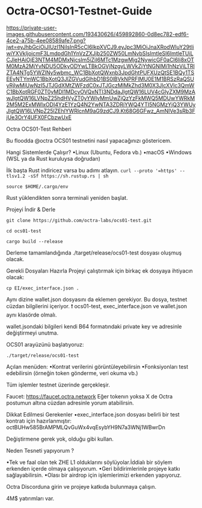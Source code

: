 # Octra-OCS01-Testnet-Guide

https://private-user-images.githubusercontent.com/193430626/459892860-0d8ec782-edf6-4ce2-a75b-4ee08589afe7.png?jwt=eyJhbGciOiJIUzI1NiIsInR5cCI6IkpXVCJ9.eyJpc3MiOiJnaXRodWIuY29tIiwiYXVkIjoicmF3LmdpdGh1YnVzZXJjb250ZW50LmNvbSIsImtleSI6ImtleTUiLCJleHAiOjE3NTM4MDMxNjcsIm5iZiI6MTc1MzgwMjg2NywicGF0aCI6Ii8xOTM0MzA2MjYvNDU5ODkyODYwLTBkOGVjNzgyLWVkZjYtNGNlMi1hNzViLTRlZTA4NTg5YWZlNy5wbmc_WC1BbXotQWxnb3JpdGhtPUFXUzQtSE1BQy1TSEEyNTYmWC1BbXotQ3JlZGVudGlhbD1BS0lBVkNPRFlMU0E1M1BRSzRaQSUyRjIwMjUwNzI5JTJGdXMtZWFzdC0xJTJGczMlMkZhd3M0X3JlcXVlc3QmWC1BbXotRGF0ZT0yMDI1MDcyOVQxNTI3NDdaJlgtQW16LUV4cGlyZXM9MzAwJlgtQW16LVNpZ25hdHVyZT0yYWIyMmUwZjQzYzFkMWQ5MDUwYWRkM2M5M2ExMWIxODI4YzE1YzQ4N2YwNTA3ZDRiYWQ4YTI5NGMzYjQ3YWUyJlgtQW16LVNpZ25lZEhlYWRlcnM9aG9zdCJ9.Kt68G6GFwz_AmNIVe3sRb3FjUe3OrY4UFX0FCbzwUxE

Octra OCS01-Test Rehberi

Bu floodda 
@octra
 OCS01 testnetini nasıl yapacağınızı göstericem.

Hangi Sistemlerde Çalışır?
•Linux (Ubuntu, Fedora vb.)
•macOS
•Windows (WSL ya da Rust kuruluysa doğrudan)

İlk başta Rust indiricez varsa bu adımı atlayın.
`curl --proto '=https' --tlsv1.2 -sSf https://sh.rustup.rs | sh`

`source $HOME/.cargo/env`

Rust yüklendikten sonra terminali yeniden başlat.

Projeyi İndir & Derle

`git clone https://github.com/octra-labs/ocs01-test.git`

`cd ocs01-test`

`cargo build --release`

Derleme tamamlandığında ./target/release/ocs01-test dosyası oluşmuş olacak.

Gerekli Dosyaları Hazırla
Projeyi çalıştırmak için birkaç ek dosyaya ihtiyacın olacak:

`cp EI/exec_interface.json . `

Aynı dizine wallet.json dosyasını da eklemen gerekiyor. Bu dosya, testnet cüzdan bilgilerini içeriyor.
❗ ocs01-test, exec_interface.json ve wallet.json aynı klasörde olmalı.

wallet.jsondaki bilgileri kendi B64 formatındaki private key ve adresinle değiştirmeyi unutma.

OCS01 arayüzünü başlatıyoruz:

`./target/release/ocs01-test`

Açılan menüden:
•Kontrat verilerini görüntüleyebilirsin
•Fonksiyonları test edebilirsin (örneğin token gönderme, veri okuma vb.)

Tüm işlemler testnet üzerinde gerçekleşir.

Faucet: https://faucet.octra.network
Eğer tokenın yoksa X de Octra postumun altına cüzdan adresinle yorum atabilirsin.

Dikkat Edilmesi Gerekenler
•exec_interface.json dosyası belirli bir test kontratı için hazırlanmıştır:
octBUHw585BrAMPMLQvGuWx4vqEsybYH9N7a3WNj1WBwrDn

Değiştirmene gerek yok, olduğu gibi kullan.

Neden Tesneti yapıyorum ?

•Tek ve faal olan tek ZHE L1 olduklarını söylüyolar.İddialı bir söylem erkenden içerde olmaya çalışıyorum.
•Geri bildirimlerinle projeye katkı sağlayabilirsin.
•Olası bir airdrop için işlemlerimizi erkenden yapıyoruz.

Octra Discorduna girin ve projeye katkıda bulunmaya çalışın.

4M$ yatırımları var.

